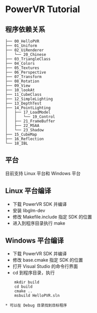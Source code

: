 PowerVR Tutorial
======================

程序依赖关系
------------------
    ├── 00_HelloPVR
    ├── 01_Uniform
    ├── 02_UiRenderer
    │   └── 20_Chinese
    ├── 03_TriangleClass
    ├── 04_Colors
    ├── 05_Textures
    ├── 06_Perspective
    ├── 07_Transform
    ├── 08_Rotation
    ├── 09_View
    ├── 10_lookAt
    ├── 11_CubeClass
    ├── 12_SimpleLighting
    ├── 13_DepthTest
    ├── 14_PointLighting
    │   ├── 17_LoadModel
    │   │   └── 19_Control
    │   ├── 21_FrameBuffer
    │   ├── 22_MSAA
    │   └── 23_Shadow
    ├── 15_CubeMap
    ├── 16_Reflection
    └── 18_IBL

平台
------------------
目前支持 Linux 平台和 Windows 平台

Linux 平台编译
------------------
* 下载 PowerVR SDK 并编译
* 安装 libglm-dev
* 修改 Makefile.include 指定 SDK 的位置
* 进入到程序目录执行 make

Windows 平台编译
------------------
* 下载 PowerVR SDK 并编译
* 修改 base.cmake 指定 SDK 的位置
* 打开 Visual Studio 的命令行界面
* cd 到程序目录，执行
```console
    mkdir build
    cd build
    cmake ..
    msbuild HelloPVR.sln

* 可以在 Debug 目录找到目标程序
